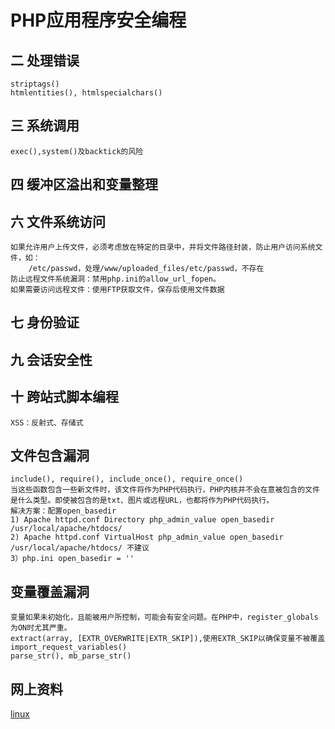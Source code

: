 
PHP应用程序安全编程
============================

## 二 处理错误
    striptags()
	htmlentities(), htmlspecialchars()

## 三 系统调用
    exec(),system()及backtick的风险

## 四 缓冲区溢出和变量整理


## 六 文件系统访问
    如果允许用户上传文件，必须考虑放在特定的目录中，并将文件路径封装，防止用户访问系统文件，如：
        /etc/passwd，处理/www/uploaded_files/etc/passwd，不存在
    防止远程文件系统漏洞：禁用php.ini的allow_url_fopen。
    如果需要访问远程文件：使用FTP获取文件，保存后使用文件数据

## 七 身份验证

## 九 会话安全性

## 十 跨站式脚本编程
    XSS：反射式、存储式

## 文件包含漏洞
    include(), require(), include_once(), require_once()
    当这些函数包含一些新文件时，该文件将作为PHP代码执行，PHP内核并不会在意被包含的文件是什么类型。即使被包含的是txt、图片或远程URL，也都将作为PHP代码执行。
    解决方案：配置open_basedir
    1) Apache httpd.conf Directory php_admin_value open_basedir /usr/local/apache/htdocs/
    2) Apache httpd.conf VirtualHost php_admin_value open_basedir /usr/local/apache/htdocs/ 不建议
	3）php.ini open_basedir = ''

## 变量覆盖漏洞
    变量如果未初始化，且能被用户所控制，可能会有安全问题。在PHP中，register_globals为ON时尤其严重。
    extract(array, [EXTR_OVERWRITE|EXTR_SKIP]),使用EXTR_SKIP以确保变量不被覆盖
    import_request_variables()
    parse_str(), mb_parse_str()
    

## 网上资料
[linux](http://www.linux.org/ "linux")

